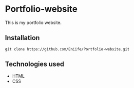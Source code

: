 # Portfolio-website

This is my portfolio website.

## Installation

```
git clone https://github.com/Eniife/Portfolio-website.git
```

## Technologies used

- HTML
- CSS
